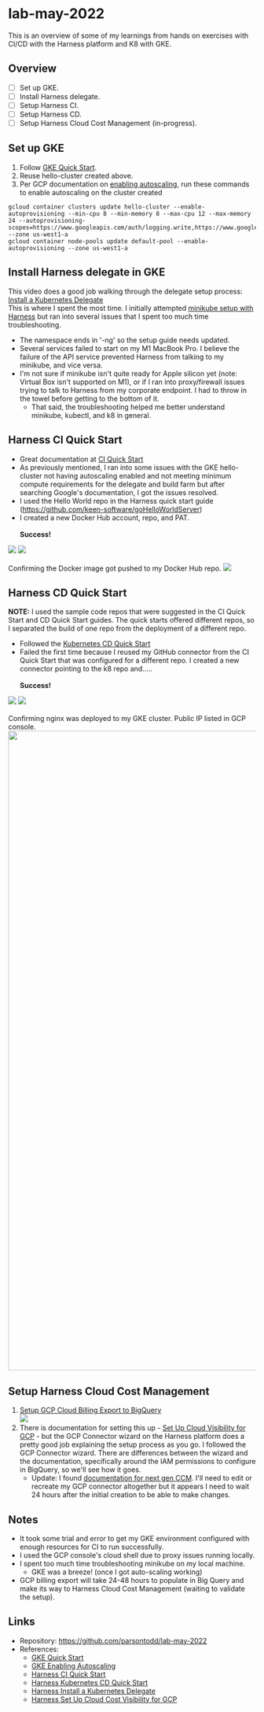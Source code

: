 # lab-may-2022


This is an overview of some of my learnings from hands on exercises with CI/CD with the Harness platform and K8 with GKE.

## Overview
- [ ] Set up GKE.
- [ ] Install Harness delegate.
- [ ] Setup Harness CI.
- [ ] Setup Harness CD.
- [ ] Setup Harness Cloud Cost Management (in-progress).

## Set up GKE
1. Follow [GKE Quick Start](https://cloud.google.com/kubernetes-engine/docs/deploy-app-cluster#standard).
2. Reuse hello-cluster created above. 
3. Per GCP documentation on [enabling autoscaling](https://cloud.google.com/kubernetes-engine/docs/how-to/cluster-autoscaler), run these commands to enable autoscaling on the cluster created
```
gcloud container clusters update hello-cluster --enable-autoprovisioning --min-cpu 8 --min-memory 8 --max-cpu 12 --max-memory 24 --autoprovisioning-scopes=https://www.googleapis.com/auth/logging.write,https://www.googleapis.com/auth/monitoring,https://www.googleapis.com/auth/devstorage.read_only --zone us-west1-a
gcloud container node-pools update default-pool --enable-autoprovisioning --zone us-west1-a
```

## Install Harness delegate in GKE
This video does a good job walking through the delegate setup process: [Install a Kubernetes Delegate](https://ngdocs.harness.io/article/f9bd10b3nj-install-a-kubernetes-delegate#sort=relevanc)<br>
This is where I spent the most time. I initially attempted [minikube setup with Harness](https://community.harness.io/t/minikube-setup-with-harness/22) but ran into several issues that I spent too much time troubleshooting.
* The namespace ends in '-ng' so the setup guide needs updated.
* Several services failed to start on my M1 MacBook Pro. I believe the failure of the API service prevented Harness from talking to my minikube, and vice versa.
* I'm not sure if minikube isn't quite ready for Apple silicon yet (note: Virtual Box isn't supported on M1), or if I ran into proxy/firewall issues trying to talk to Harness from my corporate endpoint. I had to throw in the towel before getting to the bottom of it. 
  * That said, the troubleshooting helped me better understand minikube, kubectl, and k8 in general. 
  
## Harness CI Quick Start
* Great documentation at [CI Quick Start](https://ngdocs.harness.io/article/x0d77ktjw8-ci-pipeline-quickstart)
* As previously mentioned, I ran into some issues with the GKE hello-cluster not having autoscaling enabled and not meeting minimum compute requirements for the delegate and build farm but after searching Google's documentation, I got the issues resolved.
* I used the Hello World repo in the Harness quick start guide (https://github.com/keen-software/goHelloWorldServer)
* I created a new Docker Hub account, repo, and PAT.<br><br>
**Success!**
<img src="images/ci-console.png">
<img src="images/ci-dashboard.png">
<br><br>
Confirming the Docker image got pushed to my Docker Hub repo.
<img src="images/docker.png">

## Harness CD Quick Start
**NOTE:** I used the sample code repos that were suggested in the CI Quick Start and CD Quick Start guides. The quick starts offered different repos, so I separated the build of one repo from the deployment of a different repo.
* Followed the [Kubernetes CD Quick Start](https://ngdocs.harness.io/article/knunou9j30-kubernetes-cd-quickstart)
* Failed the first time because I reused my GitHub connector from the CI Quick Start that was configured for a different repo. I created a new connector pointing to the k8 repo and.....<br><br>
**Success!**
<img src="images/cd-console.png">
<img src="images/cd-dashboard.png">
<br><br>
Confirming nginx was deployed to my GKE cluster. Public IP listed in GCP console.
<img src="images/nginx.png" width=600 height=1300>

## Setup Harness Cloud Cost Management
1. [Setup GCP Cloud Billing Export to BigQuery](https://cloud.google.com/billing/docs/how-to/export-data-bigquery-setup)<br><img src="images/billing-export.png">
2. There is documentation for setting this up - [Set Up Cloud Visibility for GCP](https://docs.harness.io/article/x53e2by67m-enable-cloud-efficiency-for-google-cloud-platform-gcp) - but the GCP Connector wizard on the Harness platform does a pretty good job explaining the setup process as you go. I followed the GCP Connector wizard. There are differences between the wizard and the documentation, specifically around the IAM permissions to configure in BigQuery, so we'll see how it goes.
   * Update: I found [documentation for next gen CCM](https://ngdocs.harness.io/article/kxnsritjls-set-up-cost-visibility-for-gcp). I'll need to edit or recreate my GCP connector altogether but it appears I need to wait 24 hours after the initial creation to be able to make changes.


## Notes
* It took some trial and error to get my GKE environment configured with enough resources for CI to run successfully. 
* I used the GCP console's cloud shell due to proxy issues running locally.
* I spent too much time troubleshooting minikube on my local machine.
  * GKE was a breeze! (once I got auto-scaling working)
* GCP billing export will take 24-48 hours to populate in Big Query and make its way to Harness Cloud Cost Management (waiting to validate the setup).
  
## Links
- Repository: https://github.com/parsontodd/lab-may-2022
- References:
  - [GKE Quick Start](https://cloud.google.com/kubernetes-engine/docs/deploy-app-cluster#standard)
  - [GKE Enabling Autoscaling](https://cloud.google.com/kubernetes-engine/docs/how-to/cluster-autoscaler)
  - [Harness CI Quick Start](https://ngdocs.harness.io/article/x0d77ktjw8-ci-pipeline-quickstart)
  - [Harness Kubernetes CD Quick Start](https://ngdocs.harness.io/article/knunou9j30-kubernetes-cd-quickstart)
  - [Harness Install a Kubernetes Delegate](https://ngdocs.harness.io/article/f9bd10b3nj-install-a-kubernetes-delegate#sort=relevanc)
  - [Harness Set Up Cloud Cost Visibility for GCP](https://ngdocs.harness.io/article/kxnsritjls-set-up-cost-visibility-for-gcp)


